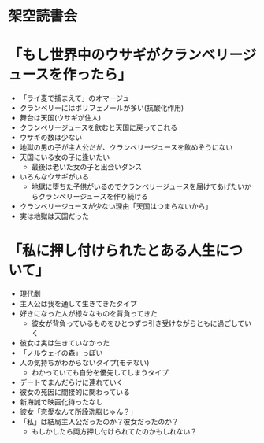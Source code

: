 # 架空読書会

# 「もし世界中のウサギがクランベリージュースを作ったら」
- 「ライ麦で捕まえて」のオマージュ
- クランベリーにはポリフェノールが多い(抗酸化作用)
- 舞台は天国(ウサギが住人)
- クランベリージュースを飲むと天国に戻ってこれる
- ウサギの数は少ない
- 地獄の男の子が主人公だが、クランベリージュースを飲めそうにない
- 天国にいる女の子に逢いたい
  - 最後は老いた女の子と出会いダンス
- いろんなウサギがいる
  - 地獄に堕ちた子供がいるのでクランベリージュースを届けてあげたいからクランベリージュースを作り続ける
- クランベリージュースが少ない理由「天国はつまらないから」
- 実は地獄は天国だった
# 「私に押し付けられたとある人生について」
- 現代劇
- 主人公は我を通して生きてきたタイプ
- 好きになった人が様々なものを背負ってきた
  - 彼女が背負っているものをひとつずつ引き受けながらともに過ごしていく
- 彼女は実は生きていなかった
- 「ノルウェイの森」っぽい
- 人の気持ちがわからないタイプ(モテない)
  - わかっていても自分を優先してしまうタイプ
- デートでまんだらけに連れていく
- 彼女の死因に間接的に関わっている
- 新海誠で映画化待ったなし
- 彼女「恋愛なんて所詮洗脳じゃん？」
- 「私」は結局主人公だったのか？彼女だったのか？
  - もしかしたら両方押し付けられてたのかもしれない？
